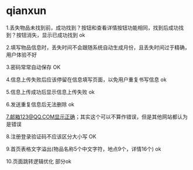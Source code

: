 ﻿qianxun
=======

1.丢失物品未找到前，成功找到？按钮和查看详情按钮功能相同，找到后成功找到？按钮消失，显示已成功找到 ok

2.填写物品信息时，丢失时间不会跟随系统自动生成月份，且丢失时间过于精确，用户体验不好

3.密码常常自动保存 OK

4.信息上传失败后应该停留在信息填写页面，以免用户重复书写信息 ok

5.信息上传成功后显示信息上传失败	ok

6.发送重复信息后无法删除	ok

7.邮箱123@QQ.COM显示正确；其实这个可以不算作错误，但是其他网站都认为是错误

8.注册登录验证码不应该区分大小写 OK

9.首页表格文字溢出(物品名称5个中文字符，地点9个，详情16个)	ok

10.页面跳转逻辑优化  部分ok